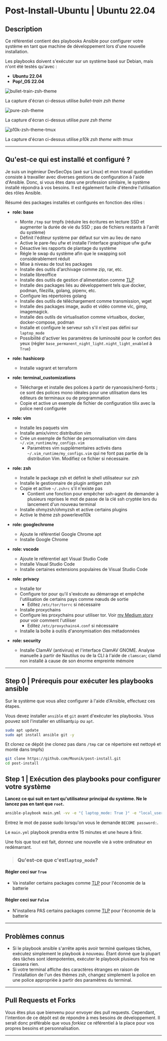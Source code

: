# Post-Install-Ubuntu | Ubuntu 22.04

## Description

Ce référentiel contient des playbooks Ansible pour configurer votre système en tant que machine de développement lors d'une nouvelle installation.

Les playbooks doivent s'exécuter sur un système basé sur Debian, mais n'ont été testés qu'avec :

- **Ubuntu 22.04**
- **Pop!_OS 22.04**

![bullet-train-zsh-theme](.images/screenshot-bullet-train.png)

La capture d'écran ci-dessus utilise *bullet-train zsh theme*

![pure-zsh-theme](.images/screenshot-pure.png)

La capture d'écran ci-dessus utilise *pure zsh theme*

![p10k-zsh-theme-tmux](.images/screenshot-p10k-tmux.png)

La capture d'écran ci-dessus utilise *p10k zsh theme with tmux*

---

## Qu'est-ce qui est installé et configuré ?

Je suis un ingénieur DevSecOps (axé sur Linux) et mon travail quotidien consiste à travailler avec diverses gestions de configuration à l'aide d'Ansible. Donc, si vous êtes dans une profession similaire, le système installé répondra à vos besoins. Il est également facile d'étendre l'utilisation des rôles Ansible.

Résumé des packages installés et configurés en fonction des rôles :

- **role: base**
  - Monte `/tmp` sur tmpfs (réduire les écritures en lecture SSD et augmenter la durée de vie du SSD ; pas de fichiers restants à l'arrêt du système)
  - Définit l'éditeur système par défaut sur vim au lieu de nano
  - Active le pare-feu ufw et installe l'interface graphique ufw gufw
  - Désactive les rapports de plantage du système
  - Régle le swap du système afin que le swapping soit considérablement réduit
  - Mise à niveau de tout les packages
  - Installe des outils d'archivage comme zip, rar, etc.
  - Installe libreoffice
  - Installe des outils de gestion d'alimentation comme [TLP](https://github.com/linrunner/TLP)
  - Installe des packages liés au développement tels que docker, podman, filezilla, golang, pipenv, etc.
  - Configure les répertoires golang
  - Installe des outils de téléchargement comme transmission, wget
  - Installe des packages image, audio et vidéo comme vlc, gimp, imagemagick.
  - Installe des outils de virtualisation comme virtualbox, docker, docker-compose, podman
  - Installe et configure le serveur ssh s'il n'est pas défini sur `laptop_mode`
  - Possibilité d'activer les paramètres de luminosité pour le confort des yeux (régler `base_permanent_night_light.night_light_enabled` à `True`)

- **role: hashicorp**
  - Installe vagrant et terraform
- **role: terminal_customizations**
  - Télécharge et installe des polices à partir de ryanoasis/nerd-fonts ; ce sont des polices mono idéales pour une utilisation dans les éditeurs de terminaux ou de programmation
  - Copie et active un exemple de fichier de configuration tilix avec la police nerd configurée
- **role: vim**
  - Installe les paquets vim
  - Installe amix/vimrc distribution vim
  - Crée un exemple de fichier de personnalisation vim dans `~/.vim_runtime/my_configs.vim`
    - Paramètres vim supplémentaires activés dans `~/.vim_runtime/my_configs.vim` qui ne font pas partie de la distribution Vim. Modifiez ce fichier si nécessaire.
- **role: zsh**
  - Installe le package zsh et définit le shell utilisateur sur zsh
  - Installe le gestionnaire de plugin antigen zsh
  - Copie et active `~/.zshrc` s'il n'existe pas
    - Contient une fonction pour empêcher ssh-agent de demander à plusieurs reprises le mot de passe de la clé ssh cryptée lors du lancement d'un nouveau terminal
  - Installe ohmyzsh/ohmyzsh et active certains plugins
  - Active le thème zsh powerlevel10k
- **role: googlechrome**
  - Ajoute le référentiel Google Chrome apt
  - Installe Google Chrome
- **role: vscode**
  - Ajoute le référentiel apt Visual Studio Code
  - Installe Visual Studio Code
  - Installe certaines extensions populaires de Visual Studio Code
- **role: privacy**
  - Installe tor
  - Configure tor pour qu'il s'exécute au démarrage et empêche l'utilisation de certains pays comme nœuds de sortie
    - Editez `/etc/tor/torrc` si nécessaire
  - Installe proxychains
  - Configure les proxychains pour utiliser tor. Voir [my Medium story](https://fazlearefin.medium.com/tunneling-traffic-over-tor-network-using-proxychains-34c77ec32c0f) pour voir comment l'utiliser
    - Editez `/etc/proxychains4.conf` si nécessaire
  - Installe la boîte à outils d'anonymisation des métadonnées
- **role: security**
  - Installe ClamAV (antivirus) et l'interface ClamAV GNOME. Analyse manuelle à partir de Nautilus ou de la CLI à l'aide de `clamscan`; clamd non installé à cause de son énorme empreinte mémoire

---

## Step 0 | Prérequis pour exécuter les playbooks ansible

Sur le système que vous allez configurer à l'aide d'Ansible, effectuez ces étapes.

Vous devez installer `ansible` et `git` avant d'exécuter les playbooks. Vous pouvez soit l'installer en utilisant`pip` ou `apt`.

```bash
sudo apt update
sudo apt install ansible git -y
```

Et clonez ce dépôt (ne clonez pas dans `/tmp` car ce répertoire est nettoyé et monté dans tmpfs)

```bash
git clone https://github.com/Mounik/post-install.git
cd post-install
```

## Step 1 | Exécution des playbooks pour configurer votre système

**Lancez ce qui suit en tant qu'utilisateur principal du système. Ne le lancez pas en tant que `root`.**

```bash
ansible-playbook main.yml -vv -e "{ laptop_mode: True }" -e "local_username=$(id -un)" -K
```

Entrez le mot de passe sudo lorsqu'on vous le demande `BECOME password:`.

Le `main.yml` playbook prendra entre 15 minutes et une heure à finir.

Une fois que tout est fait, donnez une nouvelle vie à votre ordinateur en redémarrant.

> ### Qu'est-ce que c'est`laptop_mode`?

#### Régler ceci sur `True`

- Va installer certains packages comme [TLP](https://github.com/linrunner/TLP) pour l'économie de la batterie

#### Régler ceci sur `False`

- N'installera PAS certains packages comme [TLP](https://github.com/linrunner/TLP) pour l'économie de la batterie

---

## Problèmes connus

- Si le playbook ansible s'arrête après avoir terminé quelques tâches, exécutez simplement le playbook à nouveau. Étant donné que la plupart des tâches sont idempotentes, exécuter le playbook plusieurs fois ne cassera rien.
- Si votre terminal affiche des caractères étranges en raison de l'installation de l'un des thèmes zsh, changez simplement la police en une police appropriée à partir des paramètres du terminal.

---

## Pull Requests et Forks

Vous êtes plus que bienvenu pour envoyer des pull requests. Cependant, l'intention de ce dépôt est de répondre à mes besoins de développement. Il serait donc préférable que vous *forkiez* ce référentiel à la place pour vos propres besoins et personnalisation.

---
